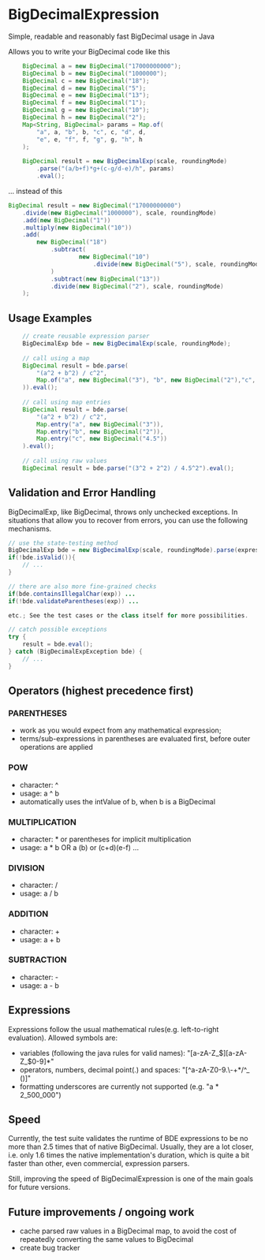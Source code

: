 # BigDecimalExpression
Simple, readable and reasonably fast BigDecimal usage in Java

Allows you to write your BigDecimal code like this
```Java
    BigDecimal a = new BigDecimal("17000000000");
    BigDecimal b = new BigDecimal("1000000");
    BigDecimal c = new BigDecimal("18");
    BigDecimal d = new BigDecimal("5");
    BigDecimal e = new BigDecimal("13");
    BigDecimal f = new BigDecimal("1");
    BigDecimal g = new BigDecimal("10");
    BigDecimal h = new BigDecimal("2");
    Map<String, BigDecimal> params = Map.of(
        "a", a, "b", b, "c", c, "d", d, 
        "e", e, "f", f, "g", g, "h", h
    );
    
    BigDecimal result = new BigDecimalExp(scale, roundingMode)
        .parse("(a/b+f)*g+(c-g/d-e)/h", params)
        .eval();
```


... instead of this
```Java
BigDecimal result = new BigDecimal("17000000000")
    .divide(new BigDecimal("1000000"), scale, roundingMode)
    .add(new BigDecimal("1"))
    .multiply(new BigDecimal("10"))
    .add(
        new BigDecimal("18")
            .subtract(
                    new BigDecimal("10")
                        .divide(new BigDecimal("5"), scale, roundingMode)
            )
            .subtract(new BigDecimal("13"))
            .divide(new BigDecimal("2"), scale, roundingMode)
    );
```

## Usage Examples
```Java
    // create reusable expression parser
    BigDecimalExp bde = new BigDecimalExp(scale, roundingMode);
    
    // call using a map
    BigDecimal result = bde.parse(
        "(a^2 + b^2) / c^2", 
        Map.of("a", new BigDecimal("3"), "b", new BigDecimal("2"),"c", new BigDecimal("4.5")
    )).eval();
    
    // call using map entries
    BigDecimal result = bde.parse(
        "(a^2 + b^2) / c^2",
        Map.entry("a", new BigDecimal("3")),
        Map.entry("b", new BigDecimal("2")),
        Map.entry("c", new BigDecimal("4.5"))
    ).eval();
    
    // call using raw values
    BigDecimal result = bde.parse("(3^2 + 2^2) / 4.5^2").eval();
```

## Validation and Error Handling

BigDecimalExp, like BigDecimal, throws only unchecked exceptions. In situations that allow you
 to recover from errors, you can use the following mechanisms.

```Java
// use the state-testing method
BigDecimalExp bde = new BigDecimalExp(scale, roundingMode).parse(expression, params);
if(!bde.isValid()){
    // ...
}

// there are also more fine-grained checks
if(bde.containsIllegalChar(exp)) ... 
if(!bde.validateParentheses(exp)) ...  

etc.; See the test cases or the class itself for more possibilities.

// catch possible exceptions
try {
    result = bde.eval();
} catch (BigDecimalExpException bde) {
    // ...
}
```


## Operators (highest precedence first)
### PARENTHESES
* work as you would expect from any mathematical expression;
* terms/sub-expressions in parentheses are evaluated first, before outer operations are applied
### POW
* character: ^
* usage: a ^ b
* automatically uses the intValue of b, when b is a BigDecimal
### MULTIPLICATION
* character: * or parentheses for implicit multiplication
* usage: a * b OR a (b) or (c+d)(e-f) ...
### DIVISION
* character: /
* usage: a / b
### ADDITION
* character: +
* usage: a + b
### SUBTRACTION
* character: -
* usage: a - b

## Expressions
Expressions follow the usual mathematical rules(e.g. left-to-right evaluation). Allowed symbols are:
* variables (following the java rules for valid names): "[a-zA-Z_$][a-zA-Z_$0-9]*"
* operators, numbers, decimal point(.) and spaces: "[^a-zA-Z0-9.\\-+*/^_ ()]"
* formatting underscores are currently not supported (e.g. "a * 2_500_000")

## Speed
Currently, the test suite validates the runtime of BDE expressions to be no more than 2.5 times 
that of native BigDecimal. Usually, they are a lot closer, i.e. only 1.6 times the native implementation's duration, which
is quite a bit faster than other, even commercial, expression parsers.

Still, improving the speed of BigDecimalExpression is one of the main goals for future versions.

## Future improvements / ongoing work
* cache parsed raw values in a BigDecimal map, to avoid the cost of repeatedly converting the same values to BigDecimal
* create bug tracker